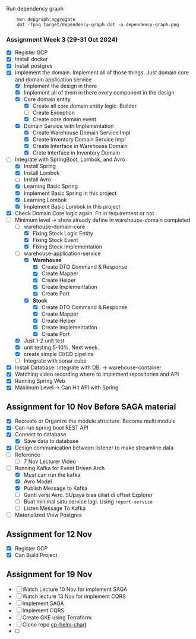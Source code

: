 Run dependency graph
```commandline
    mvn depgraph:aggregate  
    dot -Tpng target/dependency-graph.dot -o dependency-graph.png
```

### Assignment Week 3 (29-31 Oct 2024)
- [x] Register GCP
- [x] Install docker 
- [x] Install postgres
- [x] Implement the domain. Implement all of those things. Just domain core and domain application service
    - [x] Implement the design in there
    - [x] Implement all of them in there every component in the design
    - [x] Core domain entity
      - [x] Create all core domain entity logic. Builder
      - [ ] Create Exception
      - [x] Create core domain event 
    - [x] Domain Service with Implementation
      - [x] Create Warehouse Domain Service Impl
      - [x] Create Inventory Domain Service Impl
      - [x] Create Interface in Warehouse Domain
      - [x] Crete Interface in Inventory Domain
- [ ] Integrate with SpringBoot, Lombok, and Avro
  - [x] Install Spring
  - [x] Install Lombok
  - [ ] Install Avro
  - [x] Learning Basic Spring
  - [x] Implement Basic Spring in this project
  - [x] Learning Lombok
  - [x] Implement Basic Lombok in this project
- [x] Check Domain Core logic again. Fit in requirement or not
- [ ] Minimum level -> show already define in warehouse-domain completed 
  - [ ] warehouse-domain-core
    - [x] Fixing Stock Logic Entity
    - [x] Fixing Stock Event
    - [x] Fixing Stock Implementation
  - [ ] warehouse-application-service
    - [x] **Warehouse**
      - [x] Create DTO Command & Response
      - [x] Create Mapper 
      - [x] Create Helper
      - [x] Create Implementation
      - [x] Create Port      
    - [x] **Stock**
        - [x] Create DTO Command & Response
        - [x] Create Mapper
        - [x] Create Helper
        - [x] Create Implementation
        - [x] Create Port
  - [x] Just 1-2 unit test
  - [x] unit testing 5-10%. Next week. 
  - [x] create simple CI/CD pipeline 
  - [ ] Integrate with sonar cube 
- [x] Install Database. Integrate with DB. -> warehouse-container
- [x] Watching video recording where to implement repositories and API
- [x] Running Spring Web
- [x] Maximum Level -> Can Hit API with Spring 

## Assignment for 10 Nov Before SAGA material 
- [x] Recreate or Organize the module structure. Become multi module 
- [x] Can run spring boot REST API
- [x] Connect to database 
  - [x] Save data to database
- [x] Design communication between listener to make streamline data 
- [ ] Reference 
  - [ ] 7 Nov Lecturer Video 
- [ ] Running Kafka for Event Driven Arch
  - [x] Must can run the kafka
  - [x] Avro Model 
  - [x] Publish Message to Kafka
  - [ ] Ganti versi Avro. SUpaya bisa diliat di offset Explorer
  - [ ] Buat minimal satu service lagi. Using `report-service`
  - [ ] Listen Message To Kafka
- [ ] Materialized View Postgres

## Assignment for 12 Nov
- [x] Register GCP
- [x] Can Build Project 

## Assignment for 19 Nov
- [ ] Watch Lecture 10 Nov for implement SAGA
- [ ] Watch lecture 13 Nov for implement CQRS
- [ ] Implement SAGA
- [ ] Implement CQRS
- [ ] Create GKE using Terraform 
- [ ] Clone repo [cp-helm-chart](https://github.com/confluentinc/cp-helm-charts)
- [ ] 